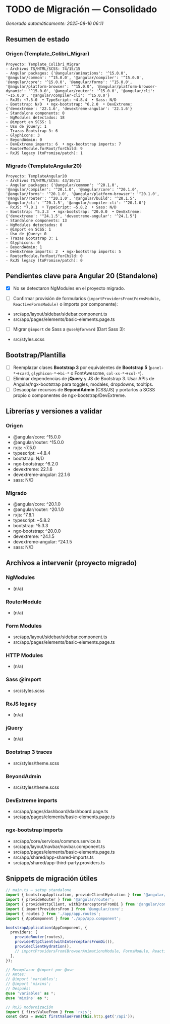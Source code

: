 # TODO de Migración — Consolidado

_Generado automáticamente: 2025-08-16 06:11_

## Resumen de estado

### Origen (Template_Colibri_Migrar)

```
Proyecto: Template_Colibri_Migrar
- Archivos TS/HTML/SCSS: 74/15/15
- Angular packages: {'@angular/animations': '^15.0.0', '@angular/common': '^15.0.0', '@angular/compiler': '^15.0.0', '@angular/core': '^15.0.0', '@angular/forms': '^15.0.0', '@angular/platform-browser': '^15.0.0', '@angular/platform-browser-dynamic': '^15.0.0', '@angular/router': '^15.0.0', '@angular/cli': '~15.0.0', '@angular/compiler-cli': '^15.0.0'}
- RxJS: ~7.5.0  • TypeScript: ~4.8.4  • Sass: N/D
- Bootstrap: N/D  • ngx-bootstrap: ^6.2.0  • DevExtreme: {'devextreme': '22.1.6', 'devextreme-angular': '22.1.6'}
- Standalone components: 0
- NgModules detectados: 18
- @import en SCSS: 1
- Uso de jQuery: 1
- Trazas Bootstrap 3: 6
- Glyphicons: 3
- BeyondAdmin: 0
- DevExtreme imports: 6  • ngx-bootstrap imports: 7
- RouterModule.forRoot/forChild: 9
- RxJS legacy (toPromise/patch): 1
```

### Migrado (TemplateAngular20)

```
Proyecto: TemplateAngular20
- Archivos TS/HTML/SCSS: 43/10/11
- Angular packages: {'@angular/common': '^20.1.0', '@angular/compiler': '^20.1.0', '@angular/core': '^20.1.0', '@angular/forms': '^20.1.0', '@angular/platform-browser': '^20.1.0', '@angular/router': '^20.1.0', '@angular/build': '^20.1.5', '@angular/cli': '^20.1.5', '@angular/compiler-cli': '^20.1.0'}
- RxJS: ^7.8.1  • TypeScript: ~5.8.2  • Sass: N/D
- Bootstrap: ^5.3.3  • ngx-bootstrap: ^20.0.0  • DevExtreme: {'devextreme': '^24.1.5', 'devextreme-angular': '^24.1.5'}
- Standalone components: 13
- NgModules detectados: 0
- @import en SCSS: 1
- Uso de jQuery: 0
- Trazas Bootstrap 3: 1
- Glyphicons: 0
- BeyondAdmin: 1
- DevExtreme imports: 2  • ngx-bootstrap imports: 5
- RouterModule.forRoot/forChild: 0
- RxJS legacy (toPromise/patch): 0
```

## Pendientes clave para Angular 20 (Standalone)

- [x] No se detectaron NgModules en el proyecto migrado.

- [ ] Confirmar provisión de formularios (`importProvidersFrom(FormsModule, ReactiveFormsModule)` o imports por componente):
- src/app/layout/sidebar/sidebar.component.ts
- src/app/pages/elements/basic-elements.page.ts

- [ ] Migrar `@import` de Sass a `@use`/`@forward` (Dart Sass 3):
- src/styles.scss

## Bootstrap/Plantilla

- [ ] Reemplazar clases **Bootstrap 3** por equivalentes de **Bootstrap 5** (`panel-*`→`card`, `glyphicon-*`→`bi-*` o FontAwesome, `col-xs-*`→`col-*`).
- [ ] Eliminar dependencias de **jQuery** y JS de Bootstrap 3. Usar APIs de Angular/ngx-bootstrap para toggles, modales, dropdowns, tooltips.
- [ ] Desacoplar recursos de **BeyondAdmin** (CSS/JS) y portarlos a SCSS propio o componentes de ngx-bootstrap/DevExtreme.

## Librerías y versiones a validar

### Origen

- @angular/core: ^15.0.0
- @angular/router: ^15.0.0
- rxjs: ~7.5.0
- typescript: ~4.8.4
- bootstrap: N/D
- ngx-bootstrap: ^6.2.0
- devextreme: 22.1.6
- devextreme-angular: 22.1.6
- sass: N/D

### Migrado

- @angular/core: ^20.1.0
- @angular/router: ^20.1.0
- rxjs: ^7.8.1
- typescript: ~5.8.2
- bootstrap: ^5.3.3
- ngx-bootstrap: ^20.0.0
- devextreme: ^24.1.5
- devextreme-angular: ^24.1.5
- sass: N/D

## Archivos a intervenir (proyecto migrado)

### NgModules

- (n/a)

### RouterModule

- (n/a)

### Form Modules

- src/app/layout/sidebar/sidebar.component.ts
- src/app/pages/elements/basic-elements.page.ts

### HTTP Modules

- (n/a)

### Sass @import

- src/styles.scss

### RxJS legacy

- (n/a)

### jQuery

- (n/a)

### Bootstrap 3 traces

- src/styles/theme.scss

### BeyondAdmin

- src/styles/theme.scss

### DevExtreme imports

- src/app/pages/dashboard/dashboard.page.ts
- src/app/pages/elements/basic-elements.page.ts

### ngx-bootstrap imports

- src/app/core/services/common.service.ts
- src/app/layout/navbar/navbar.component.ts
- src/app/pages/elements/basic-elements.page.ts
- src/app/shared/app-shared-imports.ts
- src/app/shared/app-third-party.providers.ts

## Snippets de migración útiles

```ts
// main.ts — setup standalone
import { bootstrapApplication, provideClientHydration } from '@angular/platform-browser';
import { provideRouter } from '@angular/router';
import { provideHttpClient, withInterceptorsFromDi } from '@angular/common/http';
import { importProvidersFrom } from '@angular/core';
import { routes } from './app/app.routes';
import { AppComponent } from './app/app.component';

bootstrapApplication(AppComponent, {
  providers: [
    provideRouter(routes),
    provideHttpClient(withInterceptorsFromDi()),
    provideClientHydration(),
    // importProvidersFrom(BrowserAnimationsModule, FormsModule, ReactiveFormsModule)
  ],
});
```

```scss
// Reemplazar @import por @use
// Antes:
// @import 'variables';
// @import 'mixins';
// Después:
@use 'variables' as *;
@use 'mixins' as *;
```

```ts
// RxJS modernización
import { firstValueFrom } from 'rxjs';
const data = await firstValueFrom(this.http.get('/api'));
```
